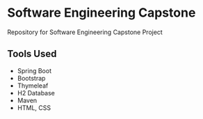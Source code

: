 # Software Engineering Capstone
 Repository for Software Engineering Capstone Project
 
 ## Tools Used
 * Spring Boot
 * Bootstrap
 * Thymeleaf
 * H2 Database
 * Maven
 * HTML, CSS
